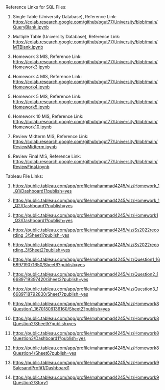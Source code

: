 Reference Links for SQL Files:

1. Single Table (University Database), Reference Link: 
https://colab.research.google.com/github/ogut77/University/blob/main/QueryBlank.ipynb

2. Multiple Table (University Database), Reference Link: 
https://colab.research.google.com/github/ogut77/University/blob/main/MTBlank.ipynb

3. Homework 3 MIS, Reference Link: 
https://colab.research.google.com/github/ogut77/University/blob/main/Homework3.ipynb

4. Homework 4 MIS, Reference Link: 
https://colab.research.google.com/github/ogut77/University/blob/main/Homework4.ipynb

5. Homework 5 MIS, Reference Link: 
https://colab.research.google.com/github/ogut77/University/blob/main/Homework5.ipynb

6. Homework 10 MIS, Reference Link: 
https://colab.research.google.com/github/ogut77/University/blob/main/Homework10.ipynb

7. Review Midterm MIS, Reference Link: 
https://colab.research.google.com/github/ogut77/University/blob/main/ReviewMidterm.ipynb

8. Review Final MIS, Reference Link: 
https://colab.research.google.com/github/ogut77/University/blob/main/ReviewFinal.ipynb

Tableau File Links:

1. https://public.tableau.com/app/profile/mahammad4245/viz/Homework_1_Q1/Dashboard1?publish=yes

2. https://public.tableau.com/app/profile/mahammad4245/viz/Homework_1_Q2/Dashboard1?publish=yes

3. https://public.tableau.com/app/profile/mahammad4245/viz/Homework1_Q3/Dashboard1?publish=yes

4. https://public.tableau.com/app/profile/mahammad4245/viz/Ss2022recording_3/Sheet1?publish=yes

5. https://public.tableau.com/app/profile/mahammad4245/viz/Ss2022recording_3/Sheet2?publish=yes

6. https://public.tableau.com/app/profile/mahammad4245/viz/Question1_16689719071650/Sheet6?publish=yes

7. https://public.tableau.com/app/profile/mahammad4245/viz/Question2_16689719397420/Sheet3?publish=yes

8. https://public.tableau.com/app/profile/mahammad4245/viz/Question3_16689718792830/Sheet7?publish=yes

9. https://public.tableau.com/app/profile/mahammad4245/viz/Homework8Question1_16701806136160/Sheet2?publish=yes

10. https://public.tableau.com/app/profile/mahammad4245/viz/Homework8Question2/Sheet5?publish=yes

11. https://public.tableau.com/app/profile/mahammad4245/viz/Homework8Question3/Dashboard1?publish=yes

12. https://public.tableau.com/app/profile/mahammad4245/viz/Homework8Question4/Sheet6?publish=yes

13. https://public.tableau.com/app/profile/mahammad4245/viz/Homework9SalesandProfit1/Dashboard1

14. https://public.tableau.com/app/profile/mahammad4245/viz/Homework9Question2/Story1
